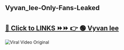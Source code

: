 
 ## Vyvan_lee-Only-Fans-Leaked

# <h2><a href="https://clipsfans.com/Vyvan_lee&ref=git">🔗 Click to LINKS ⏩⏩ 👉 🟢 Vyvan lee </a></h2>

<a href="https://clipsfans.com/Vyvan_lee&ref=git" rel="nofollow" data-target="animated-image.originalLink"><img src="https://i.ibb.co.com/xMMVF88/686577567.gif" alt="Viral Video Original" style="max-width: 100%; display: inline-block;" data-target="animated-image.originalImage"></a>
